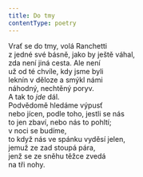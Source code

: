 ```yaml
---
title: Do tmy
contentType: poetry
---
```


<section>

Vrať se do tmy, volá Ranchetti  
z jedné své básně, jako by ještě váhal,  
zda není jiná cesta. Ale není  
už od té chvíle, kdy jsme byli  
leknín v děloze a smýkl námi  
náhodný, nechtěný poryv.  
A tak to _jde_ dál.  
Podvědomě hledáme výpusť  
nebo jícen, podle toho, jestli se nás  
to jen zbaví, nebo nás to pohltí;  
v noci se budíme,  
to když nás ve spánku vyděsí jelen,  
jemuž ze zad stoupá pára,  
jenž se ze sněhu těžce zvedá  
na tři nohy.

</section>
